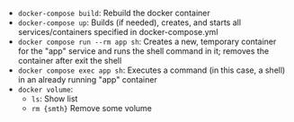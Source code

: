 -   `docker-compose build`: Rebuild the docker container
-   `docker-compose up`: Builds (if needed), creates, and starts all services/containers specified in docker-compose.yml
-   `docker compose run --rm app sh`: Creates a new, temporary container for the "app" service and runs the shell command in it; removes the container after exit the shell
-   `docker compose exec app sh`: Executes a command (in this case, a shell) in an already running "app" container
-   `docker volume`:
    -   `ls`: Show list
    -   `rm {smth}` Remove some volume
